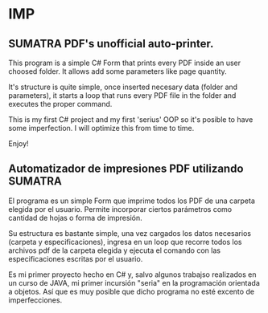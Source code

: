 # IMP

## SUMATRA PDF's unofficial auto-printer.

This program is a simple C# Form that prints every PDF inside an user choosed folder. It allows add some parameters like page quantity.

It's structure is quite simple, once inserted necesary data (folder and parameters), it starts a loop that runs every PDF file in the folder and executes the proper command.

This is my first C# project and my first 'serius' OOP so it's posible to have some imperfection. I will optimize this from time to time.

Enjoy!

## Automatizador de impresiones PDF utilizando SUMATRA

El programa es un simple Form que imprime todos los PDF de una carpeta elegida por el usuario. Permite incorporar ciertos parámetros como cantidad de hojas o forma de impresión.

Su estructura es bastante simple, una vez cargados los datos necesarios (carpeta y especificaciones), ingresa en un loop que recorre todos los archivos pdf de la carpeta elegida y ejecuta el comando con las especificaciones escritas por el usuario.

Es mi primer proyecto hecho en C# y, salvo algunos trabajso realizados en un curso de JAVA, mi primer incursión "seria" en la programación orientada a objetos. Así que es muy posible que dicho programa no esté excento de imperfecciones.
